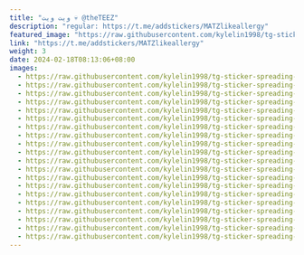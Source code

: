 ```yaml
---
title: "ویت ویت 💀 @theTEEZ"
description: "regular: https://t.me/addstickers/MATZlikeallergy"
featured_image: "https://raw.githubusercontent.com/kylelin1998/tg-sticker-spreading-worldwide-images/main/img/79d8c74e-efd1-4ec1-869b-0b0376787a67.jpg"
link: "https://t.me/addstickers/MATZlikeallergy"
weight: 3
date: 2024-02-18T08:13:06+08:00
images:
  - https://raw.githubusercontent.com/kylelin1998/tg-sticker-spreading-worldwide-images/main/img/79d8c74e-efd1-4ec1-869b-0b0376787a67.jpg
  - https://raw.githubusercontent.com/kylelin1998/tg-sticker-spreading-worldwide-images/main/img/2a879784-b344-4abf-9e1c-b569e3536fa7.jpg
  - https://raw.githubusercontent.com/kylelin1998/tg-sticker-spreading-worldwide-images/main/img/e5fa2822-2453-4bd0-befa-01d505106594.jpg
  - https://raw.githubusercontent.com/kylelin1998/tg-sticker-spreading-worldwide-images/main/img/cc98f690-c60a-4e44-b791-f3332c735de9.jpg
  - https://raw.githubusercontent.com/kylelin1998/tg-sticker-spreading-worldwide-images/main/img/11371d6f-32f1-4696-81a6-577991c8f2cf.jpg
  - https://raw.githubusercontent.com/kylelin1998/tg-sticker-spreading-worldwide-images/main/img/3737b261-0a21-4be5-b06b-2d63c12326c1.jpg
  - https://raw.githubusercontent.com/kylelin1998/tg-sticker-spreading-worldwide-images/main/img/97073402-3c4f-4148-947e-4e5ca27e06cb.jpg
  - https://raw.githubusercontent.com/kylelin1998/tg-sticker-spreading-worldwide-images/main/img/747f8759-b9d4-4b38-8e58-9b4dbf7ed1e1.jpg
  - https://raw.githubusercontent.com/kylelin1998/tg-sticker-spreading-worldwide-images/main/img/cfc49028-28a7-4779-80a0-5a3204a31f16.jpg
  - https://raw.githubusercontent.com/kylelin1998/tg-sticker-spreading-worldwide-images/main/img/1601bd86-6b8d-48e9-bc4f-ed34db02b796.jpg
  - https://raw.githubusercontent.com/kylelin1998/tg-sticker-spreading-worldwide-images/main/img/adaa0e94-d3b0-40bd-a630-963bb94fd26d.jpg
  - https://raw.githubusercontent.com/kylelin1998/tg-sticker-spreading-worldwide-images/main/img/0bda583f-6d8f-4ff3-9c91-0038896975a0.jpg
  - https://raw.githubusercontent.com/kylelin1998/tg-sticker-spreading-worldwide-images/main/img/8ca81cf8-246d-4cb8-a196-5732f069e3d6.jpg
  - https://raw.githubusercontent.com/kylelin1998/tg-sticker-spreading-worldwide-images/main/img/deac7a2e-778a-4cbe-8b33-1168c9bd2f2e.jpg
  - https://raw.githubusercontent.com/kylelin1998/tg-sticker-spreading-worldwide-images/main/img/8767dc4a-dac5-44ec-b1ee-f8725e33020c.jpg
  - https://raw.githubusercontent.com/kylelin1998/tg-sticker-spreading-worldwide-images/main/img/6644aa29-4d78-476c-920e-eeb780dc50ef.jpg
  - https://raw.githubusercontent.com/kylelin1998/tg-sticker-spreading-worldwide-images/main/img/eab31146-b3f1-41ec-991d-975565fc42a6.jpg
  - https://raw.githubusercontent.com/kylelin1998/tg-sticker-spreading-worldwide-images/main/img/7d895ab1-0701-4384-9457-9dd596f51024.jpg
  - https://raw.githubusercontent.com/kylelin1998/tg-sticker-spreading-worldwide-images/main/img/8cf65fef-c055-4ee4-ad2e-360191e3d097.jpg
  - https://raw.githubusercontent.com/kylelin1998/tg-sticker-spreading-worldwide-images/main/img/1bfd3011-bcf5-4cd2-9a62-af6526524e8f.jpg
---
```


